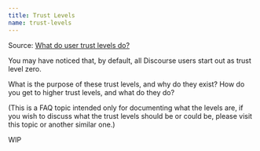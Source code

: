 ```yaml
---
title: Trust Levels
name: trust-levels
---
```


Source: <a href="https://meta.discourse.org/t/what-do-user-trust-levels-do/4924">What do user trust levels do?</a>

You may have noticed that, by default, all Discourse users start out as trust level zero.

What is the purpose of these trust levels, and why do they exist? How do you get to higher trust levels, and what do they do?

(This is a FAQ topic intended only for documenting what the levels are, if you wish to discuss what the trust levels should be or could be, please visit this topic or another similar one.)

WIP
